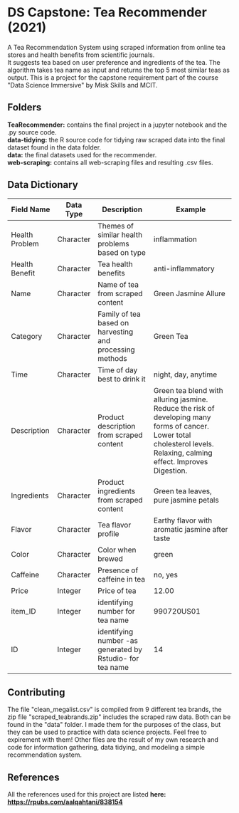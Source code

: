 # DS Capstone: Tea Recommender (2021)

A Tea Recommendation System using scraped information from online tea stores and health benefits from scientific journals.  
It suggests tea based on user preference and ingredients of the tea. The algorithm takes tea name as input and returns the top 5 most similar teas as output. This is a project for the capstone requirement part of the course "Data Science Immersive" by Misk Skills and MCIT. 

## Folders
**TeaRecommender:** contains the final project in a jupyter notebook and the .py source code.  
**data-tidying:** the R source code for tidying raw scraped data into the final dataset found in the data folder.  
**data:** the final datasets used for the recommender.  
**web-scraping:** contains all web-scraping files and resulting .csv files.  

## Data Dictionary
| Field Name | Data Type | Description | Example |
| ---------- | ----------- | ---------- | ------- |
| Health Problem | Character | Themes of similar health problems based on type | inflammation |
| Health Benefit | Character | Tea health benefits | anti-inflammatory |
| Name | Character | Name of tea from scraped content | Green Jasmine Allure |
| Category | Character | Family of tea based on harvesting and processing methods | Green Tea |
| Time | Character | Time of day best to drink it | night, day, anytime |
| Description | Character | Product description from scraped content | Green tea blend with alluring jasmine. Reduce the risk of developing many forms of cancer. Lower total cholesterol levels. Relaxing, calming effect. Improves Digestion. |
| Ingredients | Character | Product ingredients from scraped content | Green tea leaves, pure jasmine petals |
| Flavor | Character | Tea flavor profile | Earthy flavor with aromatic jasmine after taste |
| Color | Character | Color when brewed | green |
| Caffeine | Character | Presence of caffeine in tea | no, yes |
| Price | Integer | Price of tea | 12.00 |
| item_ID | Integer | identifying number for tea name |	990720US01 |
| ID | Integer | identifying number -as generated by Rstudio- for tea name | 14 |

## Contributing
The file "clean_megalist.csv" is compiled from 9 different tea brands, the zip file "scraped_teabrands.zip" includes the scraped raw data. Both can be found in the "data" folder. I made them for the purposes of the class, but they can be used to practice with data science projects. Feel free to expirement with them! Other files are the result of my own research and code for information gathering, data tidying, and modeling a simple recommendation system.

## References
All the references used for this project are listed **here: https://rpubs.com/aalqahtani/838154**

